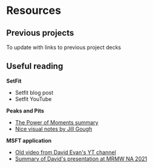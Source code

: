 # Resources

## Previous projects

To update with links to previous project decks

## Useful reading

**SetFit**
* Setfit blog post
* Setfit YouTube

**Peaks and Pits**
* [The Power of Moments summary](https://www.samuelthomasdavies.com/book-summaries/business/the-power-of-moments/)
* [Nice visual notes by Jill Gough](https://jillgoughnotes.blog/tag/powerofmoments/)

**MSFT application**
* [Old video from David Evan's YT channel](https://www.youtube.com/watch?v=bTw4F5eqM0Y&ab_channel=DavidEvans)
* [Summary of David's presentation at MRMW NA 2021](https://merlien.com/creating-positive-brand-memories-microsoft/)
